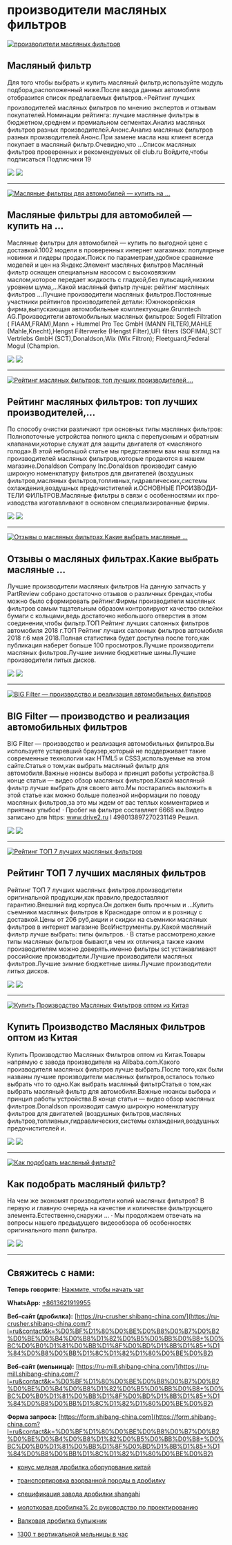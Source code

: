 # производители масляных фильтров

<a href="https://swt.shibang-china.com/?l=ru&img&k=%D0%BF%D1%80%D0%BE%D0%B8%D0%B7%D0%B2%D0%BE%D0%B4%D0%B8%D1%82%D0%B5%D0%BB%D0%B8+%D0%BC%D0%B0%D1%81%D0%BB%D1%8F%D0%BD%D1%8B%D1%85+%D1%84%D0%B8%D0%BB%D1%8C%D1%82%D1%80%D0%BE%D0%B2" target="_blank">![производители масляных фильтров](http://static.shibang-china.com/all-800x300/4.jpg)</a>

## Масляный фильтр
Для того чтобы выбрать и купить масляный фильтр,используйте модуль подбора,расположенный ниже.После ввода данных автомобиля отобразится список предлагаемых фильтров.⭐Рейтинг лучших производителей масляных фильтров по мнению экспертов и отзывам покупателей.Номинации рейтинга: лучшие масляные фильтры в бюджетном,среднем и премиальном сегментах.Анализ масляных фильтров разных производителей.Анонс.Анализ масляных фильтров разных производителей.Анонс.При замене масла наш клиент всегда покупает в масляный фильтр.Очевидно,что …Список масляных фильтров проверенных и рекомендуемых oil club.ru Войдите,чтобы подписаться Подписчики 19


<a href="https://whatsapp.shibangsoft.com/WhatsApp.php" target="_blank" title="WhatsApp">![](http://static.shibang-china.com/icon/whatsapp.png)</a> <a href="https://swt.shibang-china.com/?l=ru&icon&k=%D0%BF%D1%80%D0%BE%D0%B8%D0%B7%D0%B2%D0%BE%D0%B4%D0%B8%D1%82%D0%B5%D0%BB%D0%B8+%D0%BC%D0%B0%D1%81%D0%BB%D1%8F%D0%BD%D1%8B%D1%85+%D1%84%D0%B8%D0%BB%D1%8C%D1%82%D1%80%D0%BE%D0%B2" target="_blank">![](http://static.shibang-china.com/icon/chat-ru.png)</a>

---

<a href="https://swt.shibang-china.com/?l=ru&img&k=%D0%BF%D1%80%D0%BE%D0%B8%D0%B7%D0%B2%D0%BE%D0%B4%D0%B8%D1%82%D0%B5%D0%BB%D0%B8+%D0%BC%D0%B0%D1%81%D0%BB%D1%8F%D0%BD%D1%8B%D1%85+%D1%84%D0%B8%D0%BB%D1%8C%D1%82%D1%80%D0%BE%D0%B2" target="_blank">![Масляные фильтры для автомобилей — купить на …](http://static.shibang-china.com/all-800x300/140.jpg)</a>

## Масляные фильтры для автомобилей — купить на …
Масляные фильтры для автомобилей — купить по выгодной цене с доставкой.1002 модели в проверенных интернет магазинах: популярные новинки и лидеры продаж.Поиск по параметрам,удобное сравнение моделей и цен на Яндекс.Элемент масляных фильтров Масляный фильтр оснащен специальным насосом с высоковязким маслом,которое передает жидкость с гладкой,без пульсаций,низким уровнем шума,…Какой масляный фильтр лучше: рейтинг масляных фильтров …Лучшие производители масляных фильтров.Постоянные участники рейтингов производителей детали: Южнокорейская фирма,выпускающая автомобильные комплектующие.Grunntech AG.Производители автомобильных масляных фильтров: Sogefi Filtration ( FIAAM,FRAM),Mann + Hummel Pro Tec GmbH (MANN FILTER),MAHLE (Mahle,Knecht),Hengst Filterwerke (Hengst Filter),UFI filters (SOFIMA),SCT Vertriebs GmbH (SCT),Donaldson,Wix (Wix Filtron); Fleetguard,Federal Mogul (Champion.


<a href="https://whatsapp.shibangsoft.com/WhatsApp.php" target="_blank" title="WhatsApp">![](http://static.shibang-china.com/icon/whatsapp.png)</a> <a href="https://swt.shibang-china.com/?l=ru&icon&k=%D0%BF%D1%80%D0%BE%D0%B8%D0%B7%D0%B2%D0%BE%D0%B4%D0%B8%D1%82%D0%B5%D0%BB%D0%B8+%D0%BC%D0%B0%D1%81%D0%BB%D1%8F%D0%BD%D1%8B%D1%85+%D1%84%D0%B8%D0%BB%D1%8C%D1%82%D1%80%D0%BE%D0%B2" target="_blank">![](http://static.shibang-china.com/icon/chat-ru.png)</a>

---

<a href="https://swt.shibang-china.com/?l=ru&img&k=%D0%BF%D1%80%D0%BE%D0%B8%D0%B7%D0%B2%D0%BE%D0%B4%D0%B8%D1%82%D0%B5%D0%BB%D0%B8+%D0%BC%D0%B0%D1%81%D0%BB%D1%8F%D0%BD%D1%8B%D1%85+%D1%84%D0%B8%D0%BB%D1%8C%D1%82%D1%80%D0%BE%D0%B2" target="_blank">![Рейтинг масляных фильтров: топ лучших производителей,…](http://static.shibang-china.com/all-800x300/550.jpg)</a>

## Рейтинг масляных фильтров: топ лучших производителей,…
По способу очистки различают три основных типы масляных фильтров: Полнопоточные устройства полного цикла с перепускным и обратным клапанами,которые служат для защиты двигателя от &#171;масляного голода&#187;.В этой небольшой статье мы представляем вам наш взгляд на производителей масляных фильтров,которые продаются в нашем магазине.Donaldson Company Inc.Donaldson производит самую широкую номенклатуру фильтров для двигателей (воздушных фильтров,масляных фильтров,топливных,гидравлических,системы охлаждения,воздушных предочистителей и.ОС&#173;НОВ&#173;НЫЕ ПРО&#173;ИЗ&#173;ВО&#173;ДИ&#173;ТЕ&#173;ЛИ ФИЛЬТ&#173;РОВ.Мас&#173;ля&#173;ные фильт&#173;ры в свя&#173;зи с осо&#173;бен&#173;но&#173;стя&#173;ми их про&#173;из&#173;вод&#173;ст&#173;ва из&#173;го&#173;та&#173;в&#173;ли&#173;ва&#173;ют в ос&#173;нов&#173;ном спе&#173;ци&#173;а&#173;ли&#173;зи&#173;ро&#173;ван&#173;ные фир&#173;мы.


<a href="https://whatsapp.shibangsoft.com/WhatsApp.php" target="_blank" title="WhatsApp">![](http://static.shibang-china.com/icon/whatsapp.png)</a> <a href="https://swt.shibang-china.com/?l=ru&icon&k=%D0%BF%D1%80%D0%BE%D0%B8%D0%B7%D0%B2%D0%BE%D0%B4%D0%B8%D1%82%D0%B5%D0%BB%D0%B8+%D0%BC%D0%B0%D1%81%D0%BB%D1%8F%D0%BD%D1%8B%D1%85+%D1%84%D0%B8%D0%BB%D1%8C%D1%82%D1%80%D0%BE%D0%B2" target="_blank">![](http://static.shibang-china.com/icon/chat-ru.png)</a>

---

<a href="https://swt.shibang-china.com/?l=ru&img&k=%D0%BF%D1%80%D0%BE%D0%B8%D0%B7%D0%B2%D0%BE%D0%B4%D0%B8%D1%82%D0%B5%D0%BB%D0%B8+%D0%BC%D0%B0%D1%81%D0%BB%D1%8F%D0%BD%D1%8B%D1%85+%D1%84%D0%B8%D0%BB%D1%8C%D1%82%D1%80%D0%BE%D0%B2" target="_blank">![Отзывы о масляных фильтрах.Какие выбрать масляные …](http://static.shibang-china.com/all-800x300/613.jpg)</a>

## Отзывы о масляных фильтрах.Какие выбрать масляные …
Лучшие производители масляных фильтров На данную запчасть у PartReview собрано достаточно отзывов о различных брендах,чтобы можно было сформировать рейтинг.Фирмы производители масляных фильтров самым тщательным образом контролируют качество склейки бумаги с кольцами,ведь достаточно небольшого отверстия в этом соединении,чтобы фильтр.ТОП Рейтинг лучших салонных фильтров автомобиля 2018 г.ТОП Рейтинг лучших салонных фильтров автомобиля 2018 г.6 мая 2018.Полная статистика будет доступна после того,как публикация наберет больше 100 просмотров.Лучшие производители масляных фильтров.Лучшие зимние бюджетные шины.Лучшие производители литых дисков.


<a href="https://whatsapp.shibangsoft.com/WhatsApp.php" target="_blank" title="WhatsApp">![](http://static.shibang-china.com/icon/whatsapp.png)</a> <a href="https://swt.shibang-china.com/?l=ru&icon&k=%D0%BF%D1%80%D0%BE%D0%B8%D0%B7%D0%B2%D0%BE%D0%B4%D0%B8%D1%82%D0%B5%D0%BB%D0%B8+%D0%BC%D0%B0%D1%81%D0%BB%D1%8F%D0%BD%D1%8B%D1%85+%D1%84%D0%B8%D0%BB%D1%8C%D1%82%D1%80%D0%BE%D0%B2" target="_blank">![](http://static.shibang-china.com/icon/chat-ru.png)</a>

---

<a href="https://swt.shibang-china.com/?l=ru&img&k=%D0%BF%D1%80%D0%BE%D0%B8%D0%B7%D0%B2%D0%BE%D0%B4%D0%B8%D1%82%D0%B5%D0%BB%D0%B8+%D0%BC%D0%B0%D1%81%D0%BB%D1%8F%D0%BD%D1%8B%D1%85+%D1%84%D0%B8%D0%BB%D1%8C%D1%82%D1%80%D0%BE%D0%B2" target="_blank">![BIG Filter — производство и реализация автомобильных фильтров](http://static.shibang-china.com/all-800x300/1138.jpg)</a>

## BIG Filter — производство и реализация автомобильных фильтров
BIG Filter — производство и реализация автомобильных фильтров.Вы используете устаревший браузер,который не поддерживает такие современные технологии как HTML5 и CSS3,используемые на этом сайте.Статья о том,как выбрать масляный фильтр для автомобиля.Важные нюансы выбора и принцип работы устройства.В конце статьи — видео обзор масляных фильтров.Какой масляный фильтр лучше выбрать для своего авто.Мы постарались выложить в этой статье как можно больше полезной информации по поводу масляных фильтров,за это мы ждем от вас теплых комментариев и приятных улыбок!&nbsp;&#0183;&#32;Пробег на фильтре составляет 6668 км.Видео записано для https: www.drive2.ru l 498013897270231149 Решил.


<a href="https://whatsapp.shibangsoft.com/WhatsApp.php" target="_blank" title="WhatsApp">![](http://static.shibang-china.com/icon/whatsapp.png)</a> <a href="https://swt.shibang-china.com/?l=ru&icon&k=%D0%BF%D1%80%D0%BE%D0%B8%D0%B7%D0%B2%D0%BE%D0%B4%D0%B8%D1%82%D0%B5%D0%BB%D0%B8+%D0%BC%D0%B0%D1%81%D0%BB%D1%8F%D0%BD%D1%8B%D1%85+%D1%84%D0%B8%D0%BB%D1%8C%D1%82%D1%80%D0%BE%D0%B2" target="_blank">![](http://static.shibang-china.com/icon/chat-ru.png)</a>

---

<a href="https://swt.shibang-china.com/?l=ru&img&k=%D0%BF%D1%80%D0%BE%D0%B8%D0%B7%D0%B2%D0%BE%D0%B4%D0%B8%D1%82%D0%B5%D0%BB%D0%B8+%D0%BC%D0%B0%D1%81%D0%BB%D1%8F%D0%BD%D1%8B%D1%85+%D1%84%D0%B8%D0%BB%D1%8C%D1%82%D1%80%D0%BE%D0%B2" target="_blank">![Рейтинг ТОП 7 лучших масляных фильтров](http://static.shibang-china.com/all-800x300/502.jpg)</a>

## Рейтинг ТОП 7 лучших масляных фильтров
Рейтинг ТОП 7 лучших масляных фильтров.производители оригинальной продукции,как правило,предоставляют гарантию.Внешний вид корпуса.Он должен быть прочным и …Купить съемники масляных фильтров в Краснодаре оптом и в розницу с доставкой.Цены от 206 руб,акции и скидки на съемники масляных фильтров в интернет магазине ВсеИнструменты.ру.Какой масляный фильтр лучше выбрать: типы фильтров.&nbsp;&#0183;&#32;В статье рассмотрено,какие типы масляных фильтров бывают,в чем их отличия,а также каким производителям можно доверять.именно фильтры sct устанавливают российские производители.Лучшие производители масляных фильтров.Лучшие зимние бюджетные шины.Лучшие производители литых дисков.


<a href="https://whatsapp.shibangsoft.com/WhatsApp.php" target="_blank" title="WhatsApp">![](http://static.shibang-china.com/icon/whatsapp.png)</a> <a href="https://swt.shibang-china.com/?l=ru&icon&k=%D0%BF%D1%80%D0%BE%D0%B8%D0%B7%D0%B2%D0%BE%D0%B4%D0%B8%D1%82%D0%B5%D0%BB%D0%B8+%D0%BC%D0%B0%D1%81%D0%BB%D1%8F%D0%BD%D1%8B%D1%85+%D1%84%D0%B8%D0%BB%D1%8C%D1%82%D1%80%D0%BE%D0%B2" target="_blank">![](http://static.shibang-china.com/icon/chat-ru.png)</a>

---

<a href="https://swt.shibang-china.com/?l=ru&img&k=%D0%BF%D1%80%D0%BE%D0%B8%D0%B7%D0%B2%D0%BE%D0%B4%D0%B8%D1%82%D0%B5%D0%BB%D0%B8+%D0%BC%D0%B0%D1%81%D0%BB%D1%8F%D0%BD%D1%8B%D1%85+%D1%84%D0%B8%D0%BB%D1%8C%D1%82%D1%80%D0%BE%D0%B2" target="_blank">![Купить Производство Масляных Фильтров оптом из Китая](http://static.shibang-china.com/all-800x300/595.jpg)</a>

## Купить Производство Масляных Фильтров оптом из Китая
Купить Производство Масляных Фильтров оптом из Китая.Товары напрямую с завода производителя на Alibaba.com.Какого производителя масляных фильтров лучше выбрать.После того,как были названы лучшие производители масляных фильтров,осталось только выбрать что то одно.Как выбрать масляный фильтрСтатья о том,как выбрать масляный фильтр для автомобиля.Важные нюансы выбора и принцип работы устройства.В конце статьи — видео обзор масляных фильтров.Donaldson производит самую широкую номенклатуру фильтров для двигателей (воздушных фильтров,масляных фильтров,топливных,гидравлических,системы охлаждения,воздушных предочистителей и.


<a href="https://whatsapp.shibangsoft.com/WhatsApp.php" target="_blank" title="WhatsApp">![](http://static.shibang-china.com/icon/whatsapp.png)</a> <a href="https://swt.shibang-china.com/?l=ru&icon&k=%D0%BF%D1%80%D0%BE%D0%B8%D0%B7%D0%B2%D0%BE%D0%B4%D0%B8%D1%82%D0%B5%D0%BB%D0%B8+%D0%BC%D0%B0%D1%81%D0%BB%D1%8F%D0%BD%D1%8B%D1%85+%D1%84%D0%B8%D0%BB%D1%8C%D1%82%D1%80%D0%BE%D0%B2" target="_blank">![](http://static.shibang-china.com/icon/chat-ru.png)</a>

---

<a href="https://swt.shibang-china.com/?l=ru&img&k=%D0%BF%D1%80%D0%BE%D0%B8%D0%B7%D0%B2%D0%BE%D0%B4%D0%B8%D1%82%D0%B5%D0%BB%D0%B8+%D0%BC%D0%B0%D1%81%D0%BB%D1%8F%D0%BD%D1%8B%D1%85+%D1%84%D0%B8%D0%BB%D1%8C%D1%82%D1%80%D0%BE%D0%B2" target="_blank">![Как подобрать масляный фильтр?](http://static.shibang-china.com/all-800x300/178.jpg)</a>

## Как подобрать масляный фильтр?
На чем же экономят производители копий масляных фильтров? В первую и главную очередь на качестве и количестве фильтрующего элемента.Естественно,снаружи …&nbsp;&#0183;&#32;Мы продолжаем отвечать на вопросы нашего предыдущего видеообзора об особенностях оригинального mann фильтра.

<a href="https://whatsapp.shibangsoft.com/WhatsApp.php" target="_blank" title="WhatsApp">![](http://static.shibang-china.com/icon/whatsapp.png)</a> <a href="https://swt.shibang-china.com/?l=ru&icon&k=%D0%BF%D1%80%D0%BE%D0%B8%D0%B7%D0%B2%D0%BE%D0%B4%D0%B8%D1%82%D0%B5%D0%BB%D0%B8+%D0%BC%D0%B0%D1%81%D0%BB%D1%8F%D0%BD%D1%8B%D1%85+%D1%84%D0%B8%D0%BB%D1%8C%D1%82%D1%80%D0%BE%D0%B2" target="_blank">![](http://static.shibang-china.com/icon/chat-ru.png)</a>

---
## Свяжитесь с нами:

**Теперь говорите:** [Нажмите, чтобы начать чат](https://swt.shibang-china.com?l=ru&contact&k=%D0%BF%D1%80%D0%BE%D0%B8%D0%B7%D0%B2%D0%BE%D0%B4%D0%B8%D1%82%D0%B5%D0%BB%D0%B8+%D0%BC%D0%B0%D1%81%D0%BB%D1%8F%D0%BD%D1%8B%D1%85+%D1%84%D0%B8%D0%BB%D1%8C%D1%82%D1%80%D0%BE%D0%B2)

**WhatsApp:**  [+8613621919955](https://whatsapp.shibangsoft.com/WhatsApp.php)

**Веб-сайт (дробилка):** [https://ru-crusher.shibang-china.com/](https://ru-crusher.shibang-china.com/?l=ru&contact&k=%D0%BF%D1%80%D0%BE%D0%B8%D0%B7%D0%B2%D0%BE%D0%B4%D0%B8%D1%82%D0%B5%D0%BB%D0%B8+%D0%BC%D0%B0%D1%81%D0%BB%D1%8F%D0%BD%D1%8B%D1%85+%D1%84%D0%B8%D0%BB%D1%8C%D1%82%D1%80%D0%BE%D0%B2)

**Веб-сайт (мельница):** [https://ru-mill.shibang-china.com/](https://ru-mill.shibang-china.com/?l=ru&contact&k=%D0%BF%D1%80%D0%BE%D0%B8%D0%B7%D0%B2%D0%BE%D0%B4%D0%B8%D1%82%D0%B5%D0%BB%D0%B8+%D0%BC%D0%B0%D1%81%D0%BB%D1%8F%D0%BD%D1%8B%D1%85+%D1%84%D0%B8%D0%BB%D1%8C%D1%82%D1%80%D0%BE%D0%B2)

**Форма запроса:** [https://form.shibang-china.com](https://form.shibang-china.com?l=ru&contact&k=%D0%BF%D1%80%D0%BE%D0%B8%D0%B7%D0%B2%D0%BE%D0%B4%D0%B8%D1%82%D0%B5%D0%BB%D0%B8+%D0%BC%D0%B0%D1%81%D0%BB%D1%8F%D0%BD%D1%8B%D1%85+%D1%84%D0%B8%D0%BB%D1%8C%D1%82%D1%80%D0%BE%D0%B2)

* [конус медная дробилка оборудование китай](../122/%D0%BA%D0%BE%D0%BD%D1%83%D1%81%20%D0%BC%D0%B5%D0%B4%D0%BD%D0%B0%D1%8F%20%D0%B4%D1%80%D0%BE%D0%B1%D0%B8%D0%BB%D0%BA%D0%B0%20%D0%BE%D0%B1%D0%BE%D1%80%D1%83%D0%B4%D0%BE%D0%B2%D0%B0%D0%BD%D0%B8%D0%B5%20%D0%BA%D0%B8%D1%82%D0%B0%D0%B9.md)

* [транспортировка взорванной породы в дробилку](../121/%D1%82%D1%80%D0%B0%D0%BD%D1%81%D0%BF%D0%BE%D1%80%D1%82%D0%B8%D1%80%D0%BE%D0%B2%D0%BA%D0%B0%20%D0%B2%D0%B7%D0%BE%D1%80%D0%B2%D0%B0%D0%BD%D0%BD%D0%BE%D0%B9%20%D0%BF%D0%BE%D1%80%D0%BE%D0%B4%D1%8B%20%D0%B2%20%D0%B4%D1%80%D0%BE%D0%B1%D0%B8%D0%BB%D0%BA%D1%83.md)

* [спецификация завода дробилки shangahi](../123/%D1%81%D0%BF%D0%B5%D1%86%D0%B8%D1%84%D0%B8%D0%BA%D0%B0%D1%86%D0%B8%D1%8F%20%D0%B7%D0%B0%D0%B2%D0%BE%D0%B4%D0%B0%20%D0%B4%D1%80%D0%BE%D0%B1%D0%B8%D0%BB%D0%BA%D0%B8%20shangahi.md)

* [молотковая дробилка% 2c руководство по проектированию](../125/%D0%BC%D0%BE%D0%BB%D0%BE%D1%82%D0%BA%D0%BE%D0%B2%D0%B0%D1%8F%20%D0%B4%D1%80%D0%BE%D0%B1%D0%B8%D0%BB%D0%BA%D0%B0%25%202c%20%D1%80%D1%83%D0%BA%D0%BE%D0%B2%D0%BE%D0%B4%D1%81%D1%82%D0%B2%D0%BE%20%D0%BF%D0%BE%20%D0%BF%D1%80%D0%BE%D0%B5%D0%BA%D1%82%D0%B8%D1%80%D0%BE%D0%B2%D0%B0%D0%BD%D0%B8%D1%8E.md)

* [Валковая дробилка булыжник](../125/%D0%92%D0%B0%D0%BB%D0%BA%D0%BE%D0%B2%D0%B0%D1%8F%20%D0%B4%D1%80%D0%BE%D0%B1%D0%B8%D0%BB%D0%BA%D0%B0%20%D0%B1%D1%83%D0%BB%D1%8B%D0%B6%D0%BD%D0%B8%D0%BA.md)

* [1300 т вертикальной мельницы в час](../122/1300%20%D1%82%20%D0%B2%D0%B5%D1%80%D1%82%D0%B8%D0%BA%D0%B0%D0%BB%D1%8C%D0%BD%D0%BE%D0%B9%20%D0%BC%D0%B5%D0%BB%D1%8C%D0%BD%D0%B8%D1%86%D1%8B%20%D0%B2%20%D1%87%D0%B0%D1%81.md)